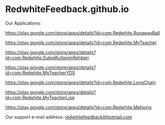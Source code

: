 # RedwhiteFeedback.github.io

Our Applications:

https://play.google.com/store/apps/details?id=com.Redwhite.RunawayBall

https://play.google.com/store/apps/details?id=com.Redwhite.MyTeacher

https://play.google.com/store/apps/details?id=com.Redwhite.GubreKullanimRehberi

https://play.google.com/store/apps/details?id=com.Redwhite.MyTeacherYDS

https://play.google.com/store/apps/details?id=com.Redwhite.LongChain

https://play.google.com/store/apps/details?id=com.Redwhite.MyTeacherLise

https://play.google.com/store/apps/details?id=com.Redwhite.Mahjong

Our support e-mail address:
redwhitefeedback@hotmail.com
